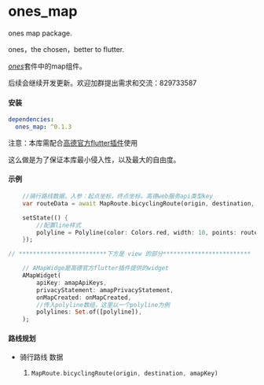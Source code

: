 # ones_map

ones map package.

ones，the chosen，better to flutter.

[*ones*](https://github.com/senyuanzi/ones)套件中的map组件。

后续会继续开发更新。欢迎加群提出需求和交流：829733587

[comment]: <> (## Getting Started)
[comment]: <> (#### 特性)

#### 安装

```yaml
dependencies:
  ones_map: ^0.1.3
```

注意：本库需配合[高德官方flutter插件](https://lbs.amap.com/api/flutter/guide/map-flutter-plug-in/map-flutter-info)使用

这么做是为了保证本库最小侵入性，以及最大的自由度。

#### 示例

```dart
    //骑行路线数据，入参：起点坐标，终点坐标，高德web服务api类型key
    var routeData = await MapRoute.bicyclingRoute(origin, destination, amapKey);

    setState(() {
        //配置line样式
        polyline = Polyline(color: Colors.red, width: 10, points: routeData.points);
    });

// *************************下方是 view 的部分*************************

    // AMapWidge是高德官方flutter插件提供的widget
    AMapWidget(
        apiKey: amapApiKeys,
        privacyStatement: amapPrivacyStatement,
        onMapCreated: onMapCreated,
        //传入polyline数组，这里以一个polyline为例
        polylines: Set.of([polyline]),
    );
```

#### 路线规划

- 骑行路线 数据
    1. ```dart
       MapRoute.bicyclingRoute(origin, destination, amapKey)
       ```